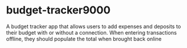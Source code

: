 # budget-tracker9000
A budget tracker app that allows users to add expenses and deposits to their budget with or without a connection. When entering transactions offline, they should populate the total when brought back online
